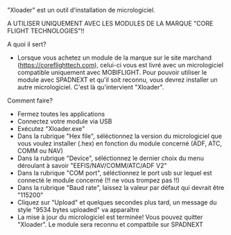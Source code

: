 "Xloader" est un outil d'installation de micrologiciel.

A UTILISER UNIQUEMENT AVEC LES MODULES DE LA MARQUE "CORE FLIGHT TECHNOLOGIES"!!


A quoi il sert?
- Lorsque vous achetez un module de la marque sur le site marchand (https://coreflighttech.com), celui-ci vous est livré avec un micrologiciel compatible uniquement avec MOBIFLIGHT.
  Pour pouvoir utiliser le module avec SPADNEXT et qu'il soit reconnu, vous devrez installer un autre micrologiciel.
  C'est là qu'intervient "Xloader".


Comment faire?
- Fermez toutes les applications
- Connectez votre module via USB
- Exécutez "Xloader.exe"
- Dans la rubrique "Hex file", séléctionnez la version du micrologiciel que vous voulez installer (.hex) en fonction du module concerné (ADF, ATC, COMM ou NAV)
- Dans la rubrique "Device", séléctionnez le dernier choix du menu déroulant à savoir "EEFIS/NAV/COMM/ATC/ADF V2"
- Dans la rubrique "COM port", séléctionnez le port usb sur lequel est connecté le module concerné (!! ne vous trompez pas !!)
- Dans la rubrique "Baud rate", laissez la valeur par défaut qui devrait être "115200"
- Cliquez sur "Upload" et quelques secondes plus tard, un message du style "9534 bytes uploaded" va apparaître
- La mise à jour du micrologiciel est terminée! Vous pouvez quitter "Xloader". Le module sera reconnu et compatbile sur SPADNEXT
